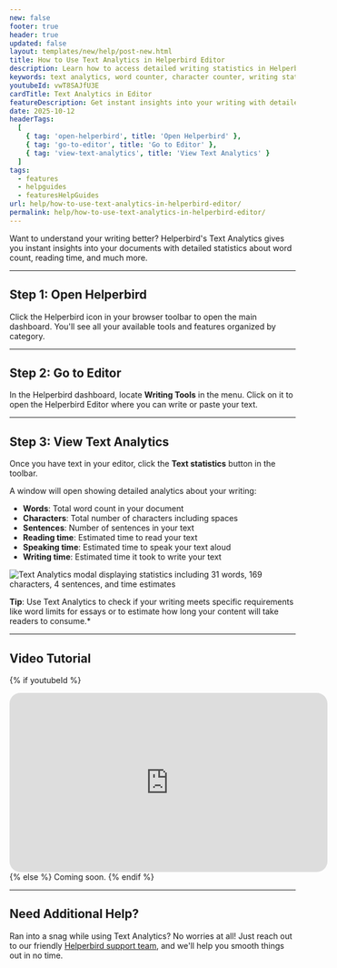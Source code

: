 ```yaml
---
new: false
footer: true
header: true
updated: false
layout: templates/new/help/post-new.html
title: How to Use Text Analytics in Helperbird Editor
description: Learn how to access detailed writing statistics in Helperbird Editor, including word count, character count, reading time, and more to help you analyze and improve your writing.
keywords: text analytics, word counter, character counter, writing statistics, reading time calculator, Helperbird editor, writing tools, text analysis, document statistics, Helperbird chrome extension
youtubeId: vwT8SAJfU3E
cardTitle: Text Analytics in Editor
featureDescription: Get instant insights into your writing with detailed statistics including word count, character count, sentences, reading time, speaking time, and writing time estimates.
date: 2025-10-12
headerTags:
  [
    { tag: 'open-helperbird', title: 'Open Helperbird' },
    { tag: 'go-to-editor', title: 'Go to Editor' },
    { tag: 'view-text-analytics', title: 'View Text Analytics' }
  ]
tags:
  - features
  - helpguides
  - featuresHelpGuides
url: help/how-to-use-text-analytics-in-helperbird-editor/
permalink: help/how-to-use-text-analytics-in-helperbird-editor/
---
```


Want to understand your writing better? Helperbird's Text Analytics gives you instant insights into your documents with detailed statistics about word count, reading time, and much more.

---

## Step 1: Open Helperbird

Click the Helperbird icon in your browser toolbar to open the main dashboard. You'll see all your available tools and features organized by category.

---

## Step 2: Go to Editor

In the Helperbird dashboard, locate **Writing Tools** in the menu. Click on it to open the Helperbird Editor where you can write or paste your text.


---

## Step 3: View Text Analytics

Once you have text in your editor, click the **Text statistics** button in the toolbar. 

A window will open showing detailed analytics about your writing:

- **Words**: Total word count in your document
- **Characters**: Total number of characters including spaces
- **Sentences**: Number of sentences in your text
- **Reading time**: Estimated time to read your text
- **Speaking time**: Estimated time to speak your text aloud
- **Writing time**: Estimated time it took to write your text

![Text Analytics modal displaying statistics including 31 words, 169 characters, 4 sentences, and time estimates](Screenshot_2025-10-12_at_12_12_31_PM.png)

**Tip**: Use Text Analytics to check if your writing meets specific requirements like word limits for essays or to estimate how long your content will take readers to consume.*

---

## Video Tutorial

{% if youtubeId %}
<iframe
  width="560"
  height="315"
  src="https://www.youtube.com/embed/{{youtubeId}}"
  title="YouTube video player"
  frameborder="0"
  allow="accelerometer; autoplay; clipboard-write; encrypted-media; gyroscope; picture-in-picture; web-share"
  allowfullscreen
  style="border-radius: 19px;"
></iframe>
{% else %}
Coming soon.
{% endif %}

---

## Need Additional Help?

Ran into a snag while using Text Analytics? No worries at all! Just reach out to our friendly [Helperbird support team](/support/), and we'll help you smooth things out in no time.